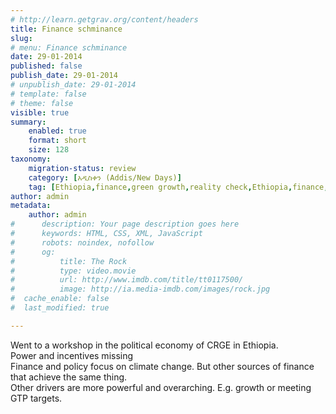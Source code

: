 ```yaml
---
# http://learn.getgrav.org/content/headers
title: Finance schminance
slug: 
# menu: Finance schminance
date: 29-01-2014
published: false
publish_date: 29-01-2014
# unpublish_date: 29-01-2014
# template: false
# theme: false
visible: true
summary:
    enabled: true
    format: short
    size: 128
taxonomy:
    migration-status: review
    category: [አዲስቀን (Addis/New Days)]
    tag: [Ethiopia,finance,green growth,reality check,Ethiopia,finance,green growth,reality check]
author: admin
metadata:
    author: admin
#      description: Your page description goes here
#      keywords: HTML, CSS, XML, JavaScript
#      robots: noindex, nofollow
#      og:
#          title: The Rock
#          type: video.movie
#          url: http://www.imdb.com/title/tt0117500/
#          image: http://ia.media-imdb.com/images/rock.jpg
#  cache_enable: false
#  last_modified: true

---
```


Went to a workshop in the political economy of CRGE in Ethiopia.  
 Power and incentives missing  
 Finance and policy focus on climate change. But other sources of finance that achieve the same thing.  
 Other drivers are more powerful and overarching. E.g. growth or meeting GTP targets.